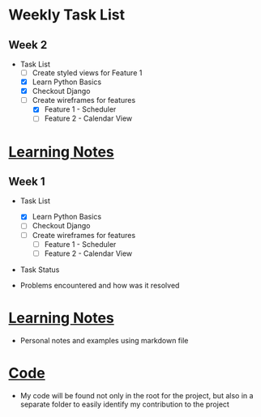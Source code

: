 # Weekly Task List
## Week 2 
* Task List
    - [ ] Create styled views for Feature 1
    - [x] Learn Python Basics
    - [x] Checkout Django
    - [ ] Create wireframes for features
        - [x] Feature 1 - Scheduler
        - [ ] Feature 2 - Calendar View
# [Learning Notes](https://github.com/2020-Summer-HTTP5303-A/project-and-learning-documentations-noname/tree/master/EserogheneOmene/LearningNotes/Django)






## Week 1
* Task List
    - [x] Learn Python Basics
    - [ ] Checkout Django
    - [ ] Create wireframes for features
        - [ ] Feature 1 - Scheduler
        - [ ] Feature 2 - Calendar View
* Task Status

* Problems encountered and how was it resolved

# [Learning Notes](https://github.com/2020-Summer-HTTP5303-A/project-and-learning-documentations-noname/tree/master/EserogheneOmene/LearningNotes)

* Personal notes and examples using markdown file

# [Code](https://github.com/2020-Summer-HTTP5303-A/project-and-learning-documentations-noname/tree/master/EserogheneOmene/ProjectCode)
* My code will be found not only in the root for the project, but also in a separate folder to easily identify my contribution to the project
